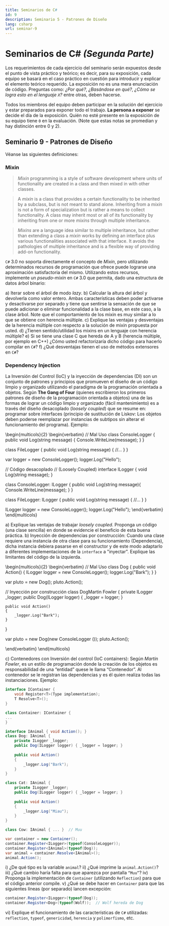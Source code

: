 ```yaml
---
title: Seminarios de C#
id: 9
description: Seminario 5 - Patrones de Diseño
lang: csharp
url: seminar-9
---
```


# Seminarios de C# _(Segunda Parte)_

Los requerimientos de cada ejercicio del seminario serán expuestos desde el punto de vista práctico y teórico; es decir, para su exposición, cada equipo se basará en el caso práctico en cuestión para introducir y explicar el elemento teórico requerido. La exposición no es una mera enunciación de código. Preguntas como: _¿Por qué?_, _¿Basándose en qué?_, _¿Cómo se logra esto en el lenguaje `X`?_ entre otras, deben hacerse.

Todos los miembros del equipo deben participar en la solución del ejercicio y estar preparados para exponer todo el trabajo. **La persona a exponer** se decide el día de la exposición. Quién no esté presente en la exposición de su equipo tiene `0` en la evaluación. (Note que estas notas se promedian y hay distinción entre 0 y 2).

## Seminario 9 - Patrones de Diseño

Véanse las siguientes definiciones:

### Mixin

> *Mixin* programming is a style of software development where units of functionality are created in a
> class and then mixed in with other classes.

> A *mixin* is a class that provides a certain functionality to be inherited by a subclass, but is not meant
> to stand alone. Inheriting from a *mixin* is not a form of specialization but is rather a means to collect
> functionality. A class may inherit most or all of its functionality by inheriting from one or more *mixins*
> through multiple inheritance.

> *Mixins* are a language idea similar to multiple inheritance, but rather than extending a class a *mixin*
> works by defining an interface plus various functionalities associated with that interface. It avoids the
> pathologies of multiple inheritance and is a flexible way of providing add-on functionality.

`C#` 3.0 no soporta directamente el concepto de *Mixin*, pero utilizando determinados recursos de
programación que ofrece puede lograrse una aproximación satisfactoria del mismo. Utilizando estos
recursos, implemente un *pseudo-mixin* en `C#` 3.0 que permita, dado una estructura de datos árbol
binario:

a) Iterar sobre el árbol de modo *lazy*.
b) Calcular la altura del árbol y devolverla como valor entero. Ambas características deben poder activarse y desactivarse 
por separado y tiene que sentirse la sensación de que se puede adicionar o eliminar funcionalidad a la clase base, 
en este caso, a la clase árbol. Note que el comportamiento de los mixin es muy similar a lo que se obtiene con herencia múltiple.
c) Explique las ventajas y desventajas de la herencia múltiple con respecto a la solución de mixin
propuesta por usted.
d) ¿Tienen sentido/utilidad los mixins en un lenguaje con herencia múltiple?
e) Si se tiene una clase C que hereda de A y B (herencia múltiple, por ejemplo en C++) ¿Cómo
usted refactorizaría dicho código para hacerlo compilar en `C#`?
f) ¿Qué desventajas tienen el uso de métodos extensores en `C#`?

### Dependency Injection

La Inversión del Control (IoC) y la inyección de dependencias (DI) son un
conjunto de patrones y principios que promueven el diseño de un código limpio y organizado
utilizando el paradigma de la programación orientada a objetos. Según **The Gang of Four** 
(quienes escribieron los primeros patrones de diseño de la programación orientada a objetos) una de las
formas de lograr un código limpio y organizado (fácil mantenimiento) es a través del diseño
desacoplado (*loosely coupled*) que se resume en: programar sobre interfaces (principio de sustitución
de Liskov: Los objetos deben poderse reemplazar por instancias de subtipos sin alterar el
funcionamiento del programa). Ejemplo:

\begin{multicols}{2}
\begin{verbatim}
// Mal Uso
class ConsoleLogger 
{
    public void Log(string message) 
    {
        Console.WriteLine(message);
    }
}

class FileLogger 
{
    public void Log(string message) 
    {
        //...
    }
}

var logger = new ConsoleLogger();
logger.Log("Hello"); 

// Código desacoplado 
// (Loosely Coupled)
interface ILogger {
    void Log(string message);
}

class ConsoleLogger: ILogger {
    public void Log(string message){
        Console.WriteLine(message);
    }
}

class FileLogger: ILogger {
    public void Log(string message) {
        //...
    }
}

ILogger logger = new ConsoleLogger();
logger.Log("Hello");
\end{verbatim}
\end{multicols}

a) Explique las ventajas de trabajar *loosely coupled*. Proponga un código (una clase sencilla) en
donde se evidencie el beneficio de esta buena práctica.
b) Inyección de dependencias por construcción: Cuando una clase requiere una instancia de
otra clase para su funcionamiento (Dependencia), dicha instancia debiera pasarse en el
constructor y de este modo adaptarlo a diferentes implementaciones de la `interface` a
"inyectar". Explique las limitantes del código de la izquierda.

\begin{multicols}{2}
\begin{verbatim}
// Mal Uso
class Dog
{
    public void Action()
    {
        ILogger logger = 
            new ConsoleLogger();
        logger.Log("Bark");
    }
} 






var pluto = new Dog();
pluto.Action(); 

// Inyección por construcción
class DogMartin Fowler
{
    private ILogger _logger;
    public Dog(ILogger logger)
    {
        _logger = logger;
    }

    public void Action()
    {
        _logger.Log("Bark");
    }
}

var pluto = 
    new Dog(new ConsoleLogger ());
pluto.Action();

\end{verbatim}
\end{multicols}

c) Contenedores con Inversión del control (IoC containers): Según *Martin Fowler*, es un estilo
de programación donde la creación de los objetos es responsabilidad de una “entidad” quese le llama “Contenedor”.
Al contenedor se le registran las dependencias y es él quien realiza todas las instanciaciones. 
Ejemplo:

```c#
interface IContainer {
    void Register<T>(Type implementation);
    T Resolve<T>();
}

class Container: IContainer {
...
}

interface IAnimal { void Action(); }
class Dog: IAnimal {
    private ILogger _logger;
    public Dog(ILogger logger) { _logger = logger; }
    
    public void Action()
    {
        _logger.Log("Bark");
    }
}

class Cat: IAnimal {
    private ILogger _logger;
    public Dog(ILogger logger) { _logger = logger; }
    
    public void Action()
    {
        _logger.Log("Miau");
    }
}

class Cow: IAnimal { ... }  // Muu

var container = new Container();
container.Register<ILogger>(typeof(ConsoleLogger));
container.Register<IAnimal>(typeof(Dog));
var animal = container.Resolve<IAnimal>();
animal.Action();
```

i) ¿De qué tipo es la variable `animal`?
ii) ¿Qué imprime la `animal.Action()`?
iii) ¿Qué cambio haría falta para que aparezca por pantalla `“Muu”`?
iv) Proponga la implementación de `Container` (utilizando `Reflection`) para que el código
    anterior compile.
v) ¿Qué se debe hacer en `Container` para que las siguientes líneas (por separado) lancen
    excepción:
```c#
container.Register<ILogger>(typeof(Dog));
container.Register<Dog>(typeof(Wolf));  // Wolf hereda de Dog
```
vi) Explique el funcionamiento de las características de `C#` utilizadas: `reflection`, `typeof`,
    `genericidad`, `herencia` y `polimorfismo`, etc.
